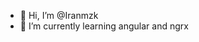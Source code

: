 - 👋 Hi, I’m @Iranmzk
- 🌱 I’m currently learning angular and ngrx

<div>
<a href="https://github.com/Iranmzk/Iranmzk
 <img height= "180em" src="https://github-readme-stats.vercel.app/api/top-langs/?username=Iranmzk&layout=compact&langs_count=7&theme=dracula%22/%3E   
                    </div>
